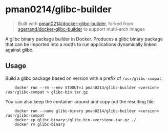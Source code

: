 # pman0214/glibc-builder

>Built with [pman0214/docker-glibc-builder], forked from [sgerrand/docker-glibc-builder] to support multi-arch images

[pman0214/docker-glibc-builder]: https://github.com/pman0214/docker-glibc-builder
[sgerrand/docker-glibc-builder]: https://github.com/sgerrand/docker-glibc-builder

A glibc binary package builder in Docker. Produces a glibc binary package that can be imported into a rootfs to run applications dynamically linked against glibc.

## Usage

Build a glibc package based on version <version> with a prefix of `/usr/glibc-compat`:

```
    docker run --rm --env STDOUT=1 pman0214/glibc-builder <version> /usr/glibc-compat > glibc-bin.tar.gz
```

You can also keep the container around and copy out the resulting file:

```
    docker run --name glibc-binary pman0214/glibc-builder <version> /usr/glibc-compat
    docker cp glibc-binary:/glibc-bin-<version>.tar.gz ./
    docker rm glibc-binary
```
